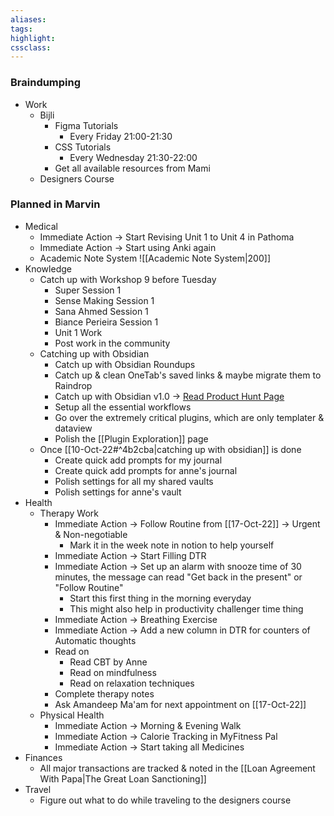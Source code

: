 ```yaml
---
aliases:  
tags:
highlight:  
cssclass:
---
```


### Braindumping
- Work
	- Bijli
		- Figma Tutorials
			- Every Friday 21:00-21:30
		- CSS Tutorials
			- Every Wednesday 21:30-22:00
		- Get all available resources from Mami
	- Designers Course


### Planned in Marvin
- Medical 
	- Immediate Action → Start Revising Unit 1 to Unit 4 in Pathoma
	- Immediate Action → Start using Anki again
	- Academic Note System
	![[Academic Note System|200]]
- Knowledge
	- Catch up with Workshop 9 before Tuesday
		- Super Session 1
		- Sense Making Session 1
		- Sana Ahmed Session 1
		- Biance Perieira Session 1
		- Unit 1 Work
		- Post work in the community
	- Catching up with Obsidian
		- Catch up with Obsidian Roundups
		- Catch up & clean OneTab's saved links & maybe migrate them to Raindrop
		- Catch up with Obsidian v1.0 → [Read Product Hunt Page](https://www.producthunt.com/posts/obsidian-1-0)
		- Setup all the essential workflows
		- Go over the extremely critical plugins, which are only templater & dataview
		- Polish the [[Plugin Exploration]] page
	-  Once [[10-Oct-22#^4b2cba|catching up with obsidian]] is done 
		- Create quick add prompts for my journal 
		- Create quick add prompts for anne's journal
		- Polish settings for all my shared vaults
		- Polish settings for anne's vault
- Health
	- Therapy Work
		- Immediate Action → Follow Routine from [[17-Oct-22]] → Urgent & Non-negotiable
			- Mark it in the week note in notion to help yourself
		- Immediate Action → Start Filling DTR
		- Immediate Action → Set up an alarm with snooze time of 30 minutes, the message can read "Get back in the present" or "Follow Routine"
			- Start this first thing in the morning everyday
			- This might also help in productivity challenger time thing
		- Immediate Action → Breathing Exercise
		- Immediate Action → Add a new column in DTR for counters of Automatic thoughts
		- Read on 
			- Read CBT by Anne
			- Read on mindfulness
			- Read on relaxation techniques
		- Complete therapy notes
		- Ask Amandeep Ma'am for next appointment on [[17-Oct-22]]
	- Physical Health
		- Immediate Action → Morning & Evening Walk
		- Immediate Action → Calorie Tracking in MyFitness Pal
		- Immediate Action → Start taking all Medicines 
- Finances
	- All major transactions are tracked & noted in the [[Loan Agreement With Papa|The Great Loan Sanctioning]]
- Travel
	- Figure out what to do while traveling to the designers course